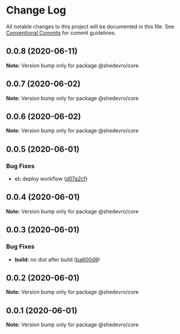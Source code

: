 # Change Log

All notable changes to this project will be documented in this file.
See [Conventional Commits](https://conventionalcommits.org) for commit guidelines.

## 0.0.8 (2020-06-11)

**Note:** Version bump only for package @shedevro/core





## 0.0.7 (2020-06-02)

**Note:** Version bump only for package @shedevro/core





## 0.0.6 (2020-06-02)

**Note:** Version bump only for package @shedevro/core





## 0.0.5 (2020-06-01)


### Bug Fixes

* **ci:** deploy workflow ([d07a2cf](https://github.com/Shedevro/web-utils/commit/d07a2cfd596c1d0da14cc550921e0dde97fe8c59))





## 0.0.4 (2020-06-01)

**Note:** Version bump only for package @shedevro/core





## 0.0.3 (2020-06-01)


### Bug Fixes

* **build:** no dist after build ([ba600d9](https://github.com/Shedevro/web-utils/commit/ba600d9b4aa68daf8856e1b86344591417ba280d))





## 0.0.2 (2020-06-01)

**Note:** Version bump only for package @shedevro/core





## 0.0.1 (2020-06-01)

**Note:** Version bump only for package @shedevro/core
